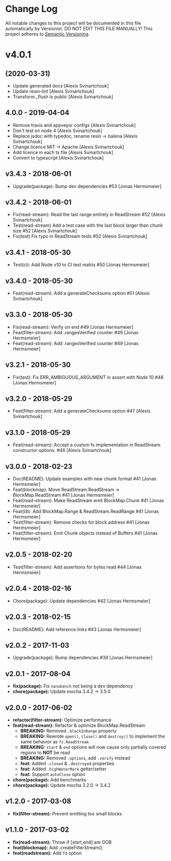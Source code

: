 # Change Log

All notable changes to this project will be documented in this file
automatically by Versionist. DO NOT EDIT THIS FILE MANUALLY!
This project adheres to [Semantic Versioning](http://semver.org/).

# v4.0.1
## (2020-03-31)

* Update generated docs [Alexis Svinartchouk]
* Update resin-lint [Alexis Svinartchouk]
* Transform._flush is public [Alexis Svinartchouk]

## 4.0.0 - 2019-04-04

* Remove travis and appveyor configs [Alexis Svinartchouk]
* Don't test on node 4 [Alexis Svinartchouk]
* Replace jsdoc with typedoc, rename resin -> balena [Alexis Svinartchouk]
* Change licence MIT -> Apache [Alexis Svinartchouk]
* Add licence in each ts file [Alexis Svinartchouk]
* Convert to typescript [Alexis Svinartchouk]

## v3.4.3 - 2018-06-01

* Upgrade(package): Bump dev dependencies #53 [Jonas Hermsmeier]

## v3.4.2 - 2018-06-01

* Fix(read-stream): Read the last range entirely in ReadStream #52 [Alexis Svinartchouk]
* Test(read-stream) Add a test case with the last block larger than chunk size #52 [Alexis Svinartchouk]
* Fix(test) Fix typo in ReadStream tests #52 [Alexis Svinartchouk]

## v3.4.1 - 2018-05-30

* Test(ci): Add Node v10 to CI test matrix #50 [Jonas Hermsmeier]

## v3.4.0 - 2018-05-30

* Feat(read-stream): Add a generateChecksums option #51 [Alexis Svinartchouk]

## v3.3.0 - 2018-05-30

* Fix(read-stream): Verify on end #49 [Jonas Hermsmeier]
* Feat(filter-stream): Add .rangesVerified counter #49 [Jonas Hermsmeier]
* Feat(read-stream): Add .rangesVerified counter #49 [Jonas Hermsmeier]

## v3.2.1 - 2018-05-30

* Fix(test): Fix ERR_AMBIGUOUS_ARGUMENT in assert with Node 10 #48 [Jonas Hermsmeier]

## v3.2.0 - 2018-05-29

* Feat(filter-stream): Add a generateChecksums option #47 [Alexis Svinartchouk]

## v3.1.0 - 2018-05-29

* Feat(read-stream): Accept a custom fs implementation in ReadStream constructor options. #46 [Alexis Svinartchouk]

## v3.0.0 - 2018-02-23

* Doc(README): Update examples with new chunk format #41 [Jonas Hermsmeier]
* Feat(blockmap): Move ReadStream.ReadStream -> BlockMap.ReadStream #41 [Jonas Hermsmeier]
* Feat(read-stream): Make ReadStream emit BlockMap.Chunk #41 [Jonas Hermsmeier]
* Feat(lib): Add BlockMap.Range & ReadStream.ReadRange #41 [Jonas Hermsmeier]
* Test(filter-stream): Remove checks for block.address #41 [Jonas Hermsmeier]
* Feat(filter-stream): Emit Chunk objects instead of Buffers #41 [Jonas Hermsmeier]

## v2.0.5 - 2018-02-20

* Test(filter-stream): Add assertions for bytes read #44 [Jonas Hermsmeier]

## v2.0.4 - 2018-02-16

* Chore(package): Update dependencies #42 [Jonas Hermsmeier]

## v2.0.3 - 2018-02-15

* Doc(README): Add reference links #43 [Jonas Hermsmeier]

## v2.0.2 - 2017-11-03

* Upgrade(package): Bump dependencies #39 [Jonas Hermsmeier]

## v2.0.1 - 2017-08-04

- **fix(package):** Fix `nanobench` not being a dev dependency
- **chore(package):** Update mocha 3.4.2 -> 3.5.0

## v2.0.0 - 2017-06-02

- **refactor(filter-stream):** Optimize performance
- **feat(read-stream):** Refactor & optimize BlockMap.ReadStream
  - **BREAKING:** Removed `.blockInRange` property
  - **BREAKING:** Rewrote `open()`, `close()` and `destroy()`
    to implement the same behavior as `fs.ReadStream`
  - **BREAKING:** `start` & `end` options will now cause only
    partially covered regions to **NOT** be read
  - **BREAKING:** Removed `.options`, add `.verify` instead
  - **feat:** Added `.closed` & `.destroyed` properties
  - **feat:** Added `.highWaterMark` getter/setter
  - **feat:** Support `autoClose` option
- **chore(package):** Add benchmarks
- **chore(package):** Update mocha 3.2.0 -> 3.4.2

## v1.2.0 - 2017-03-08

- **fix(filter-stream):** Prevent emitting too small blocks

## v1.1.0 - 2017-03-02

- **fix(read-stream):** Throw if [start,end] are OOB
- **feat(blockmap):** Add .createFilterStream()
- **feat(readstream):** Add `fd` option

